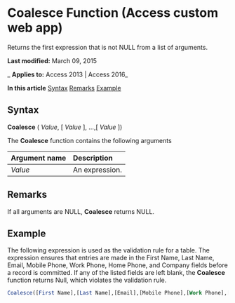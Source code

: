 
# Coalesce Function (Access custom web app)
Returns the first expression that is not NULL from a list of arguments.

 **Last modified:** March 09, 2015

 _ **Applies to:** Access 2013 | Access 2016_

 **In this article**
[Syntax](#sectionSection0)
[Remarks](#sectionSection1)
[Example](#sectionSection2)



## Syntax
<a name="sectionSection0"> </a>

 **Coalesce** ( _Value_, [ _Value_ ], …,[ _Value_ ])

The  **Coalesce** function contains the following arguments



|**Argument name**|**Description**|
|:-----|:-----|
| _Value_|An expression.|

## Remarks
<a name="sectionSection1"> </a>

If all arguments are NULL,  **Coalesce** returns NULL.


## Example
<a name="sectionSection2"> </a>

The following expression is used as the validation rule for a table. The expression ensures that entries are made in the First Name, Last Name, Email, Mobile Phone, Work Phone, Home Phone, and Company fields before a record is committed. If any of the listed fields are left blank, the  **Coalesce** function returns Null, which violates the validation rule.


```sql
Coalesce([First Name],[Last Name],[Email],[Mobile Phone],[Work Phone],[Home Phone],[Company]) Is Not Null
```

